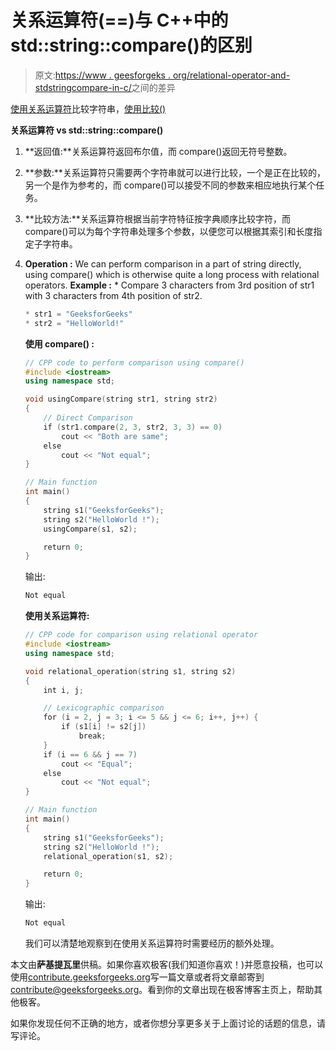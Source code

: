 # 关系运算符(==)与 C++中的 std::string::compare()的区别

> 原文:[https://www . geesforgeks . org/relational-operator-and-stdstringcompare-in-c/](https://www.geeksforgeeks.org/difference-between-relational-operator-and-stdstringcompare-in-c/)之间的差异

[使用关系运算符](https://www.geeksforgeeks.org/comparing-string-objects-using-relational-operators-c/)比较字符串，[使用比较()](https://www.geeksforgeeks.org/stdstringcompare-in-c/)

**关系运算符 vs std::string::compare()**

1.  **返回值:**关系运算符返回布尔值，而 compare()返回无符号整数。
2.  **参数:**关系运算符只需要两个字符串就可以进行比较，一个是正在比较的，另一个是作为参考的，而 compare()可以接受不同的参数来相应地执行某个任务。
3.  **比较方法:**关系运算符根据当前字符特征按字典顺序比较字符，而 compare()可以为每个字符串处理多个参数，以便您可以根据其索引和长度指定子字符串。
4.  **Operation :** We can perform comparison in a part of string directly, using compare() which is otherwise quite a long process with relational operators.
    **Example :** * Compare 3 characters from 3rd position of str1 with 3 characters from 4th position of str2.

    ```cpp
    * str1 = "GeeksforGeeks"
    * str2 = "HelloWorld!"
    ```

    **使用 compare() :**

    ```cpp
    // CPP code to perform comparison using compare()
    #include <iostream>
    using namespace std;

    void usingCompare(string str1, string str2)
    {
        // Direct Comparison
        if (str1.compare(2, 3, str2, 3, 3) == 0)
            cout << "Both are same";
        else
            cout << "Not equal";
    }

    // Main function
    int main()
    {
        string s1("GeeksforGeeks");
        string s2("HelloWorld !");
        usingCompare(s1, s2);

        return 0;
    }
    ```

    输出:

    ```cpp
    Not equal

    ```

    **使用关系运算符:**

    ```cpp
    // CPP code for comparison using relational operator
    #include <iostream>
    using namespace std;

    void relational_operation(string s1, string s2)
    {
        int i, j;

        // Lexicographic comparison
        for (i = 2, j = 3; i <= 5 && j <= 6; i++, j++) {
            if (s1[i] != s2[j])
                break;
        }
        if (i == 6 && j == 7)
            cout << "Equal";
        else
            cout << "Not equal";
    }

    // Main function
    int main()
    {
        string s1("GeeksforGeeks");
        string s2("HelloWorld !");
        relational_operation(s1, s2);

        return 0;
    }
    ```

    输出:

    ```cpp
    Not equal

    ```

    我们可以清楚地观察到在使用关系运算符时需要经历的额外处理。

本文由**萨基提瓦里**供稿。如果你喜欢极客(我们知道你喜欢！)并愿意投稿，也可以使用[contribute.geeksforgeeks.org](http://www.contribute.geeksforgeeks.org)写一篇文章或者将文章邮寄到 contribute@geeksforgeeks.org。看到你的文章出现在极客博客主页上，帮助其他极客。

如果你发现任何不正确的地方，或者你想分享更多关于上面讨论的话题的信息，请写评论。